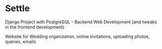 # Settle

Django Project with PostgreSQL - Backend Web Development (and tweaks in the frontend development)

Website for Wedding organization, online invitations, uploading photos, queries, emails
